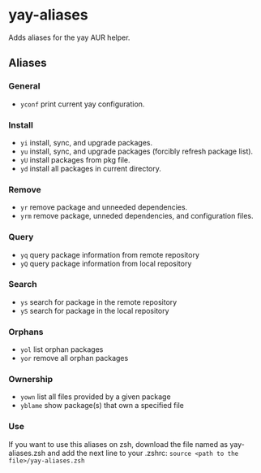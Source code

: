 yay-aliases
======

Adds aliases for the yay AUR helper.

Aliases
-------

### General

  * `yconf` print current yay configuration.

### Install

  * `yi` install, sync, and upgrade packages.
  * `yu` install, sync, and upgrade packages (forcibly refresh package list).
  * `yU` install packages from pkg file.
  * `yd` install all packages in current directory.

### Remove

  * `yr` remove package and unneeded dependencies.
  * `yrm` remove package, unneded dependencies, and configuration files.

### Query

  * `yq` query package information from remote repository
  * `yQ` query package information from local repository

### Search

  * `ys` search for package in the remote repository
  * `yS` search for package in the local repository

### Orphans

  * `yol` list orphan packages
  * `yor` remove all orphan packages

### Ownership

  * `yown` list all files provided by a given package
  * `yblame` show package(s) that own a specified file

### Use

If you want to use this aliases on zsh, download the file named as yay-aliases.zsh and add the next line to your .zshrc:
`source <path to the file>/yay-aliases.zsh`
